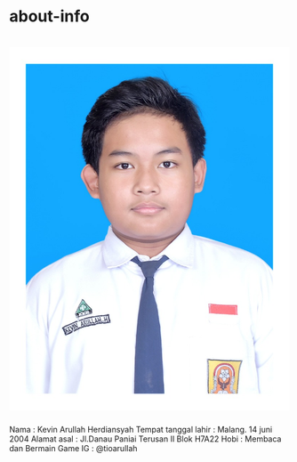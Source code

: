 # about-info
# ![Alt Text](https://github.com/Tio304/about-info/blob/master/14.%20Kevin_X%20RPL%202.jpeg)
Nama : Kevin Arullah Herdiansyah
Tempat tanggal lahir : Malang. 14 juni 2004
Alamat asal : Jl.Danau Paniai Terusan II Blok H7A22
Hobi : Membaca dan Bermain Game
IG : @tioarullah
